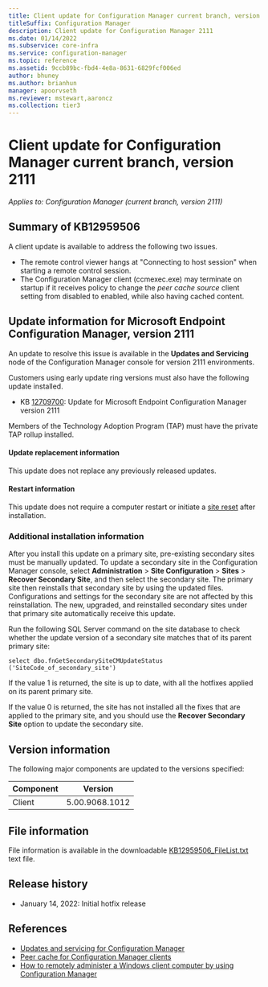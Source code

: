 ```yaml
---
title: Client update for Configuration Manager current branch, version 2111
titleSuffix: Configuration Manager
description: Client update for Configuration Manager 2111
ms.date: 01/14/2022
ms.subservice: core-infra
ms.service: configuration-manager
ms.topic: reference
ms.assetid: 9ccb89bc-fbd4-4e8a-8631-6829fcf006ed
author: bhuney
ms.author: brianhun
manager: apoorvseth
ms.reviewer: mstewart,aaroncz 
ms.collection: tier3
---
```

# Client update for Configuration Manager current branch, version 2111

*Applies to: Configuration Manager (current branch, version 2111)*

## Summary of KB12959506

A client update is available to address the following two issues.

- The remote control viewer hangs at "Connecting to host session" when starting a remote control session.
- The Configuration Manager client (ccmexec.exe) may terminate on startup if it receives policy to change the *peer cache source* client setting from disabled to enabled, while also having cached content.

## Update information for Microsoft Endpoint Configuration Manager, version 2111

An update to resolve this issue is available in the **Updates and Servicing** node of the Configuration Manager console for version 2111 environments.

Customers using early update ring versions must also have the following update installed.
- KB [12709700](../../hotfix/2111/12709700.md): Update for Microsoft Endpoint Configuration Manager version 2111

Members of the Technology Adoption Program (TAP) must have the private TAP rollup installed.
#### Update replacement information

This update does not replace any previously released updates.
#### Restart information

This update does not require a computer restart or initiate a [site reset](../../core/servers/manage/modify-your-infrastructure.md#bkmk_reset) after installation.

### Additional installation information

After you install this update on a primary site, pre-existing secondary sites must be manually updated. To update a secondary site in the Configuration Manager console, select **Administration** > **Site Configuration** > **Sites** >  **Recover Secondary Site**, and then select the secondary site. The primary site then reinstalls that secondary site by using the updated files. Configurations and settings for the secondary site are not affected by this reinstallation. The new, upgraded, and reinstalled secondary sites under that primary site automatically receive this update.

Run the following SQL Server command on the site database to check whether the update version of a secondary site matches that of its parent primary site:
   ```code
   select dbo.fnGetSecondarySiteCMUpdateStatus ('SiteCode_of_secondary_site')
   ```
If the value 1 is returned, the site is up to date, with all the hotfixes applied on its parent primary site.

If the value 0 is returned, the site has not installed all the fixes that are applied to the primary site, and you should use the **Recover Secondary Site** option to update the secondary site.

## Version information
<!-- TEMPLATE: Qiani will provide the component version information and the file table AKA link. -->
The following major components are updated to the versions specified:

|Component |Version |
|---|---|
| Client | 5.00.9068.1012 |

## File information
File information is available in the downloadable [KB12959506_FileList.txt](https://aka.ms/KB12959506_FileList) text file.

## Release history

- January 14, 2022: Initial hotfix release

## References

- [Updates and servicing for Configuration Manager](../../core/servers/manage/updates.md)
- [Peer cache for Configuration Manager clients](../../core/plan-design/hierarchy/client-peer-cache.md)
- [How to remotely administer a Windows client computer by using Configuration Manager](../../core/clients/manage/remote-control/remotely-administer-a-windows-client-computer.md)